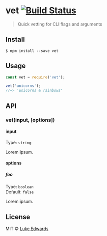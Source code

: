 # vet [![Build Status](https://travis-ci.org/lukeed/vet.svg?branch=master)](https://travis-ci.org/lukeed/vet)

> Quick vetting for CLI flags and arguments


## Install

```
$ npm install --save vet
```


## Usage

```js
const vet = require('vet');

vet('unicorns');
//=> 'unicorns & rainbows'
```


## API

### vet(input, [options])

#### input

Type: `string`

Lorem ipsum.

#### options

##### foo

Type: `boolean`<br>
Default: `false`

Lorem ipsum.


## License

MIT © [Luke Edwards](https://lukeed.com)
